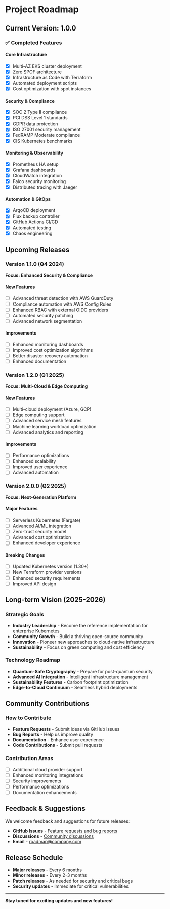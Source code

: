 # Project Roadmap

## Current Version: 1.0.0

### ✅ Completed Features

#### Core Infrastructure
- [x] Multi-AZ EKS cluster deployment
- [x] Zero SPOF architecture
- [x] Infrastructure as Code with Terraform
- [x] Automated deployment scripts
- [x] Cost optimization with spot instances

#### Security & Compliance
- [x] SOC 2 Type II compliance
- [x] PCI DSS Level 1 standards
- [x] GDPR data protection
- [x] ISO 27001 security management
- [x] FedRAMP Moderate compliance
- [x] CIS Kubernetes benchmarks

#### Monitoring & Observability
- [x] Prometheus HA setup
- [x] Grafana dashboards
- [x] CloudWatch integration
- [x] Falco security monitoring
- [x] Distributed tracing with Jaeger

#### Automation & GitOps
- [x] ArgoCD deployment
- [x] Flux backup controller
- [x] GitHub Actions CI/CD
- [x] Automated testing
- [x] Chaos engineering

## Upcoming Releases

### Version 1.1.0 (Q4 2024)
**Focus: Enhanced Security & Compliance**

#### New Features
- [ ] Advanced threat detection with AWS GuardDuty
- [ ] Compliance automation with AWS Config Rules
- [ ] Enhanced RBAC with external OIDC providers
- [ ] Automated security patching
- [ ] Advanced network segmentation

#### Improvements
- [ ] Enhanced monitoring dashboards
- [ ] Improved cost optimization algorithms
- [ ] Better disaster recovery automation
- [ ] Enhanced documentation

### Version 1.2.0 (Q1 2025)
**Focus: Multi-Cloud & Edge Computing**

#### New Features
- [ ] Multi-cloud deployment (Azure, GCP)
- [ ] Edge computing support
- [ ] Advanced service mesh features
- [ ] Machine learning workload optimization
- [ ] Advanced analytics and reporting

#### Improvements
- [ ] Performance optimizations
- [ ] Enhanced scalability
- [ ] Improved user experience
- [ ] Advanced automation

### Version 2.0.0 (Q2 2025)
**Focus: Next-Generation Platform**

#### Major Features
- [ ] Serverless Kubernetes (Fargate)
- [ ] Advanced AI/ML integration
- [ ] Zero-trust security model
- [ ] Advanced cost optimization
- [ ] Enhanced developer experience

#### Breaking Changes
- [ ] Updated Kubernetes version (1.30+)
- [ ] New Terraform provider versions
- [ ] Enhanced security requirements
- [ ] Improved API design

## Long-term Vision (2025-2026)

### Strategic Goals
- **Industry Leadership** - Become the reference implementation for enterprise Kubernetes
- **Community Growth** - Build a thriving open-source community
- **Innovation** - Pioneer new approaches to cloud-native infrastructure
- **Sustainability** - Focus on green computing and cost efficiency

### Technology Roadmap
- **Quantum-Safe Cryptography** - Prepare for post-quantum security
- **Advanced AI Integration** - Intelligent infrastructure management
- **Sustainability Features** - Carbon footprint optimization
- **Edge-to-Cloud Continuum** - Seamless hybrid deployments

## Community Contributions

### How to Contribute
- **Feature Requests** - Submit ideas via GitHub issues
- **Bug Reports** - Help us improve quality
- **Documentation** - Enhance user experience
- **Code Contributions** - Submit pull requests

### Contribution Areas
- [ ] Additional cloud provider support
- [ ] Enhanced monitoring integrations
- [ ] Security improvements
- [ ] Performance optimizations
- [ ] Documentation enhancements

## Feedback & Suggestions

We welcome feedback and suggestions for future releases:

- **GitHub Issues** - [Feature requests and bug reports](https://github.com/uldyssian-sh/aws-ent-eks-multi-az-cluster/issues)
- **Discussions** - [Community discussions](https://github.com/uldyssian-sh/aws-ent-eks-multi-az-cluster/discussions)
- **Email** - roadmap@company.com

## Release Schedule

- **Major releases** - Every 6 months
- **Minor releases** - Every 2-3 months
- **Patch releases** - As needed for security and critical bugs
- **Security updates** - Immediate for critical vulnerabilities

---

**Stay tuned for exciting updates and new features!**